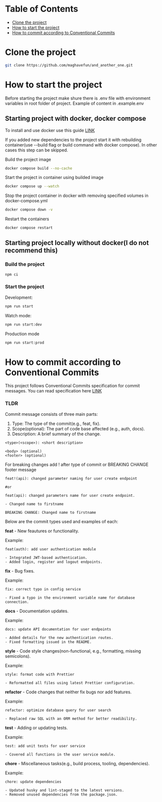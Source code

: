 # Table of Contents
- [Clone the project](#clone-the-project)
- [How to start the project](#how-to-start-the-project)
- [How to commit according to Conventional Commits](#how-to-commit-according-to-conventional-commits)

# Clone the project

```bash
git clone https://github.com/maghavefun/and_another_one.git
```

# How to start the project

Before starting the project make shure there is .env file with environment variables in root folder of project. Example of content in .example.env

## Starting project with docker, docker compose

To install and use docker use this guide [LINK](https://docs.docker.com/engine/install/)

If you added new dependencies to the project start it with rebuilding container(use --build flag or build command with docker compose). In other cases this step can be skipped.

Build the project image

```bash
docker compose build --no-cache
```

Start the project in container using builded image

```bash
docker compose up --watch
```

Stop the project container in docker with removing specified volumes in docker-compose.yml

```bash
docker compose down -v
```

Restart the containers

```bash
docker compose restart
```

## Starting project locally without docker(I do not recommend this)

### Build the project

```bash
npm ci
```

### Start the project

Development:

```bash
npm run start
```

Watch mode:

```bash
npm run start:dev
```

Production mode

```bash
npm run start:prod
```

# How to commit according to Conventional Commits

This project follows Conventional Commits specification for commit messages. You can read specification here [LINK](https://www.conventionalcommits.org/en/v1.0.0/)

### TLDR

Commit message consists of three main parts:

1. Type: The type of the commit(e.g., feat, fix).
2. Scope(optional): The part of code base affected (e.g., auth, docs).
3. Description: A brief summary of the change.

```text
<type>(<scope>): <short description>

<body> (optional)
<footer> (optional)
```

For breaking changes add ! after type of commit or BREAKING CHANGE footer message

```text
feat!(api): changed parameter naming for user create endpoint

#or

feat(api): changed parameters name for user create endpoint.

- Changed name to firstname

BREAKING CHANGE: Changed name to firstname
```

Below are the commit types used and examples of each:

**feat** - New feautures or functionality.

Example:

```text
feat(auth): add user authentication module

- Integrated JWT-based authentication.
- Added login, register and logout endpoints.
```

**fix** - Bug fixes.

Example:

```text
fix: correct typo in config service

- Fixed a typo in the environment variable name for database connection.
```

**docs** - Documentation updates.

Example:

```text
docs: update API documentation for user endpoints

- Added details for the new authentication routes.
- Fixed formatting issued in the README.
```

**style** - Code style changes(non-functional, e.g., formatting, missing semicolons).

Example:

```text
style: format code with Prettier

- Reformatted all files using latest Prettier configuration.
```

**refactor** - Code changes that neither fix bugs nor add features.

Example:

```text
refactor: optimize database query for user search

- Replaced raw SQL with an ORM method for better readibility.
```

**test** - Adding or updating tests.

Example:

```text
test: add unit tests for user service

- Covered all functions in the user service module.
```

**chore** - Miscellaneous tasks(e.g., build process, tooling, dependencies).

Example:

```text
chore: update dependencies

- Updated husky and lint-staged to the latest versions.
- Removed unused dependencies from the package.json.
```
